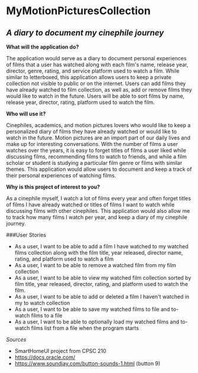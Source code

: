 # MyMotionPicturesCollection

## *A diary to document my cinephile journey*

**What will the application do?**

The application would serve as a diary to document personal experiences of films 
that a user has watched along with each film's name, release year, director, genre, 
rating, and service platform used to watch a film. While similar to letterboxed, this
application allows users to keep a private collection not visible to public or on the internet. 
Users can add films they have already watched to film collection, as well as, add or remove 
films they would like to watch in the future. Users will be able to sort films by name, 
release year, director, rating, platform used to watch the film.

**Who will use it?**

Cinephiles, academics, and motion pictures lovers who would like to keep a personalized
diary of films they have already watched or would like to watch in the future. Motion
pictures are an import part of our daily lives and make up for interesting conversations.
With the number of films a user watches over the years, it is easy to forget titles
of films a user liked while discussing films, recommending films to watch to friends, and while
a film scholar or student is studying a particular film genre or films with similar themes. This 
application would allow users to document and keep a track of their personal experiences of 
watching films.

**Why is this project of interest to you?**

As a cinephile myself, I watch a lot of films every year and often forget titles of films
I have already watched or titles of films I want to watch while discussing films with
other cinephiles. This application would also allow me to track how many films I
watch per year, and keep a diary of my cinephile journey. 


###User Stories
- As a user, I want to be able to add a film I have watched to my watched films collection 
  along with the film title, year released, director name, rating, and platform used
  to watch a film
- As a user, I want to be able to remove a watched film from my film collection
- As a user, I want to be able to view my watched film collection sorted by
  film title, year released, director, rating, and platform used to watch the film.
- As a user, I want to be able to add or deleted a film I haven't watched in my to watch collection 
- As a user, I want to be able to save my watched films to file and to-watch films to a file
- As a user, I want to be able to optionally load my watched films and to-watch films list 
  from a file when the program starts
  

*Sources*
- SmartHomeUI project from CPSC 210
- https://docs.oracle.com/
- https://www.soundjay.com/button-sounds-1.html (button 9)




   


